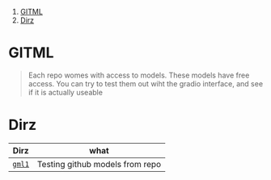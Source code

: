 1. [GITML](#gitml)
2. [Dirz](#dirz)

# GITML

> Each repo womes with access to models. These models have free access. You can try to test them out wiht the gradio interface, and see if it is actually useable

# Dirz

|       Dirz        |              what               |
| :---------------: | :-----------------------------: |
| [`gml1`](./gml1/) | Testing github models from repo |
